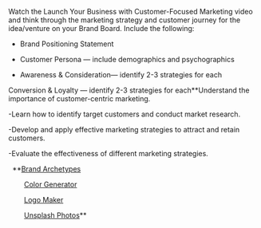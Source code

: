 
Watch the Launch Your Business with Customer-Focused Marketing video and think through the marketing strategy and customer journey for the idea/venture on your Brand Board. Include the following: 

- Brand Positioning Statement
    
- Customer Persona — include demographics and psychographics 
    
- Awareness & Consideration— identify 2-3 strategies for each

Conversion & Loyalty — identify 2-3 strategies for each**Understand the importance of customer-centric marketing. 

-Learn how to identify target customers and conduct market research.

-Develop and apply effective marketing strategies to attract and retain customers. 

-Evaluate the effectiveness of different marketing strategies.

  **[Brand Archetypes](https://marchbranding.com/buzz/brand-archetypes/)

        [Color Generator](https://www.canva.com/colors/color-palette-generator/)

        [Logo Maker](https://www.canva.com/create/logos/)

        [Unsplash Photos](https://unsplash.com/)**
        